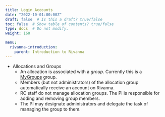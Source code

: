 ```yaml
---
title: Login Accounts
date: "2022-10-01:00:00Z"
draft: false  # Is this a draft? true/false
toc: false  # Show table of contents? true/false
type: docs  # Do not modify.
weight: 160

menu:
  rivanna-introduction:
    parent: Introduction to Rivanna
---
```


* Allocations and Groups
    * An allocation is associated with a _group_.  Currently this is a [MyGroups](https://mygroups.virginia.edu) group.
    * Members (but not administrators) of the allocation group automatically receive an account on Rivanna.
    * RC staff do not manage allocation groups.  The PI is responsible for adding and removing group members.  
    * The PI may designate administrators and delegate the task of managing the group to them.
